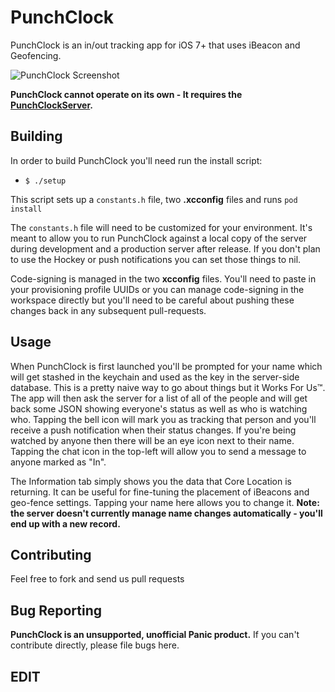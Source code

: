 PunchClock
==========

PunchClock is an in/out tracking app for iOS 7+ that uses iBeacon and Geofencing.

![PunchClock Screenshot](http://www.panic.com/blog/wp-content/uploads/2014/07/PunchClock.png)

**PunchClock cannot operate on its own - It requires the [PunchClockServer](https://github.com/panicinc/PunchClockServer).**

Building
--------

In order to build PunchClock you'll need run the install script:

- `$ ./setup`

This script sets up a `constants.h` file, two **.xcconfig** files and runs `pod install`

The `constants.h` file will need to be customized for your environment. It's meant to allow you to run PunchClock against a local copy of the server during development and a production server after release. If you don't plan to use the Hockey or push notifications you can set those things to nil.

Code-signing is managed in the two **xcconfig** files. You'll need to paste in your provisioning profile UUIDs or you can manage code-signing in the workspace directly but you'll need to be careful about pushing these changes back in any subsequent pull-requests.

Usage
-----

When PunchClock is first launched you'll be prompted for your name which will get stashed in the keychain and used as the key in the server-side database. This is a pretty naive way to go about things but it Works For Us™. The app will then ask the server for a list of all of the people and will get back some JSON showing everyone's status as well as who is watching who. Tapping the bell icon will mark you as tracking that person and you'll receive a push notification when their status changes. If you're being watched by anyone then there will be an eye icon next to their name. Tapping the chat icon in the top-left will allow you to send a message to anyone marked as "In".

The Information tab simply shows you the data that Core Location is returning. It can be useful for fine-tuning the placement of iBeacons and geo-fence settings. Tapping your name here allows you to change it. **Note: the server doesn't currently manage name changes automatically - you'll end up with a new record.**

Contributing
------------

Feel free to fork and send us pull requests

Bug Reporting
-------------

**PunchClock is an unsupported, unofficial Panic product.** If you can't contribute directly, please file bugs here.

## EDIT

